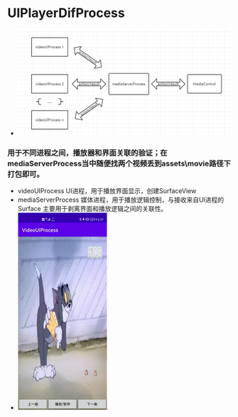 # UIPlayerDifProcess
* ![image](https://github.com/FreestyleDDCoder/UIPlayerDifProcess/blob/master/resources/relationship.png)
### 用于不同进程之间，播放器和界面关联的验证；在mediaServerProcess当中随便找两个视频丢到assets\movie路径下打包即可。
* videoUIProcess
  UI进程，用于播放界面显示，创建SurfaceView
* mediaServerProcess
  媒体进程，用于播放逻辑控制，与接收来自UI进程的Surface
  主要用于剥离界面和播放逻辑之间的关联性。
* ![image](https://github.com/FreestyleDDCoder/UIPlayerDifProcess/blob/master/resources/player.gif)
